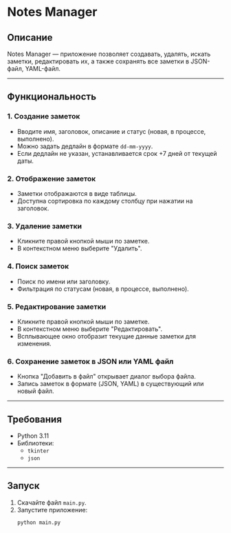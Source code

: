 # Notes Manager

## Описание
Notes Manager — приложение позволяет создавать, удалять, искать заметки, редактировать их, а также сохранять все заметки в JSON-файл, YAML-файл.

---

## Функциональность

### 1. Создание заметок
- Вводите имя, заголовок, описание и статус (новая, в процессе, выполнено).
- Можно задать дедлайн в формате `dd-mm-yyyy`.
- Если дедлайн не указан, устанавливается срок +7 дней от текущей даты.

### 2. Отображение заметок
- Заметки отображаются в виде таблицы.
- Доступна сортировка по каждому столбцу при нажатии на заголовок.

### 3. Удаление заметки
- Кликните правой кнопкой мыши по заметке.
- В контекстном меню выберите "Удалить".

### 4. Поиск заметок
- Поиск по имени или заголовку.
- Фильтрация по статусам (новая, в процессе, выполнено).

### 5. Редактирование заметки
- Кликните правой кнопкой мыши по заметке.
- В контекстном меню выберите "Редактировать".
- Всплывающее окно отобразит текущие данные заметки для изменения.

### 6. Сохранение заметок в JSON или YAML файл
- Кнопка "Добавить в файл" открывает диалог выбора файла.
- Запись заметок в формате (JSON, YAML) в существующий или новый файл.

---

## Требования
- Python 3.11
- Библиотеки:
  - `tkinter`
  - `json`

---

## Запуск
1. Скачайте файл `main.py`.
2. Запустите приложение:
   ```bash
   python main.py